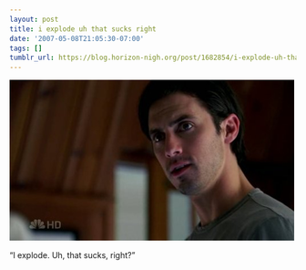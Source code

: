 ```yaml
---
layout: post
title: i explode uh that sucks right
date: '2007-05-08T21:05:30-07:00'
tags: []
tumblr_url: https://blog.horizon-nigh.org/post/1682854/i-explode-uh-that-sucks-right
---
```

 ![](/tumblr_files/1682854_500.jpg)  

“I explode. Uh, that sucks, right?”

